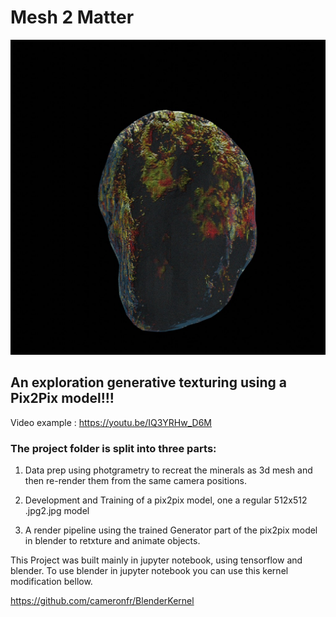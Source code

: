 
# Mesh 2 Matter

![a 3d rendered and ML generated rock sits clistening in the dark](https://github.com/georgie-png/Mesh2Matter/blob/master/blenderflow/GenRenImages/00022.jpg)

## An exploration generative texturing using a Pix2Pix model!!!

Video example : https://youtu.be/IQ3YRHw_D6M

### The project folder is split into three parts:

1. Data prep using photgrametry to recreat the minerals as 3d mesh and then re-render them from the same camera positions.

2. Development and Training of a pix2pix model, one a regular 512x512 .jpg2.jpg model

3. A render pipeline using the trained Generator part of the pix2pix model in blender to retxture and animate objects.



This Project was built mainly in jupyter notebook, using tensorflow and blender. To use blender in jupyter notebook you can use this kernel modification bellow.

https://github.com/cameronfr/BlenderKernel



